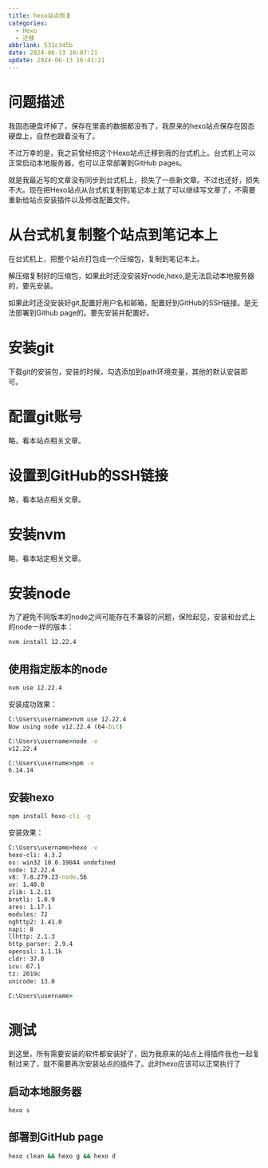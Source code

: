 ```yaml
---
title: hexo站点恢复
categories:
  - Hexo
  - 迁移
abbrlink: 531c345b
date: 2024-06-13 16:07:21
update: 2024-06-13 16:41:21
---
```


# 问题描述

我固态硬盘坏掉了，保存在里面的数据都没有了，我原来的hexo站点保存在固态硬盘上，自然也跟着没有了。

不过万幸的是，我之前曾经把这个Hexo站点迁移到我的台式机上。台式机上可以正常启动本地服务器，也可以正常部署到GitHub pages。

就是我最近写的文章没有同步到台式机上，损失了一些新文章。不过也还好，损失不大。现在把Hexo站点从台式机复制到笔记本上就了可以继续写文章了，不需要重新给站点安装插件以及修改配置文件。

<!-- mode -->

# 从台式机复制整个站点到笔记本上

在台式机上，把整个站点打包成一个压缩包，复制到笔记本上。

解压缩复制好的压缩包，如果此时还没安装好node,hexo,是无法启动本地服务器的，要先安装。

如果此时还没安装好git,配置好用户名和邮箱，配置好到GitHub的SSH链接。是无法部署到Github page的。要先安装并配置好。

# 安装git

下载git的安装包，安装的时候，勾选添加到path环境变量，其他的默认安装即可。

# 配置git账号

略，看本站点相关文章。

# 设置到GitHub的SSH链接

略，看本站点相关文章。

# 安装nvm

略，看本站定相关文章。

# 安装node

为了避免不同版本的node之间可能存在不兼容的问题，保险起见，安装和台式上的node一样的版本：

```cmd
nvm install 12.22.4
```

## 使用指定版本的node

```cmd
nvm use 12.22.4
```

安装成功效果：

```cmd
C:\Users\username>nvm use 12.22.4
Now using node v12.22.4 (64-bit)

C:\Users\username>node -v
v12.22.4

C:\Users\username>npm -v
6.14.14
```

## 安装hexo

```cmd
npm install hexo-cli -g
```

安装效果：

```cmd
C:\Users\username>hexo -v
hexo-cli: 4.3.2
os: win32 10.0.19044 undefined
node: 12.22.4
v8: 7.8.279.23-node.56
uv: 1.40.0
zlib: 1.2.11
brotli: 1.0.9
ares: 1.17.1
modules: 72
nghttp2: 1.41.0
napi: 8
llhttp: 2.1.3
http_parser: 2.9.4
openssl: 1.1.1k
cldr: 37.0
icu: 67.1
tz: 2019c
unicode: 13.0

C:\Users\username>
```

# 测试

到这里，所有需要安装的软件都安装好了，因为我原来的站点上得插件我也一起复制过来了，就不需要再次安装站点的插件了。此时hexo应该可以正常执行了

## 启动本地服务器

```cmd
hexo s
```

## 部署到GitHub page

```cmd
hexo clean && hexo g && hexo d
```
